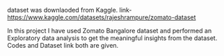 dataset was downlaoded from Kaggle.
link-https://www.kaggle.com/datasets/rajeshrampure/zomato-dataset

In this project I have used Zomato Bangalore dataset and performed an Exploratory data analysis to get the meaningful insights from the dataset. Codes and Dataset link both are given.
